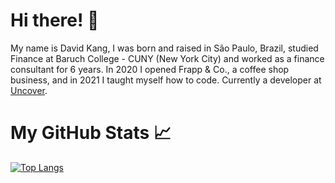 # Hi there! :wave:

My name is David Kang, I was born and raised in São Paulo, Brazil, studied Finance at Baruch College - CUNY (New York City) and worked as a finance consultant for 6 years. In 2020 I opened Frapp & Co., a coffee shop business, and in 2021 I taught myself how to code. Currently a developer at [Uncover](https://www.uncover.co).

# My GitHub Stats :chart_with_upwards_trend:

[![Top Langs](https://github-readme-stats.vercel.app/api/top-langs/?username=davidkhk&theme=dark)](https://github.com/anuraghazra/github-readme-stats)
